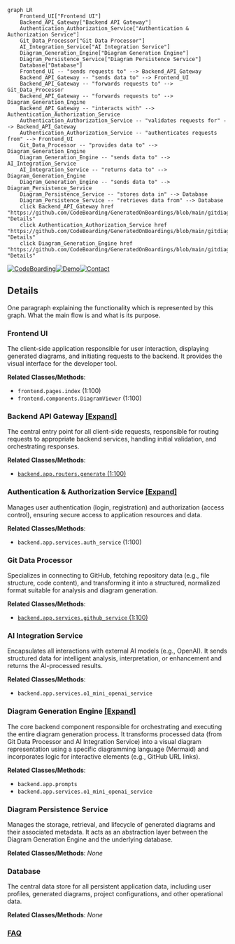 ```mermaid
graph LR
    Frontend_UI["Frontend UI"]
    Backend_API_Gateway["Backend API Gateway"]
    Authentication_Authorization_Service["Authentication & Authorization Service"]
    Git_Data_Processor["Git Data Processor"]
    AI_Integration_Service["AI Integration Service"]
    Diagram_Generation_Engine["Diagram Generation Engine"]
    Diagram_Persistence_Service["Diagram Persistence Service"]
    Database["Database"]
    Frontend_UI -- "sends requests to" --> Backend_API_Gateway
    Backend_API_Gateway -- "sends data to" --> Frontend_UI
    Backend_API_Gateway -- "forwards requests to" --> Git_Data_Processor
    Backend_API_Gateway -- "forwards requests to" --> Diagram_Generation_Engine
    Backend_API_Gateway -- "interacts with" --> Authentication_Authorization_Service
    Authentication_Authorization_Service -- "validates requests for" --> Backend_API_Gateway
    Authentication_Authorization_Service -- "authenticates requests from" --> Frontend_UI
    Git_Data_Processor -- "provides data to" --> Diagram_Generation_Engine
    Diagram_Generation_Engine -- "sends data to" --> AI_Integration_Service
    AI_Integration_Service -- "returns data to" --> Diagram_Generation_Engine
    Diagram_Generation_Engine -- "sends data to" --> Diagram_Persistence_Service
    Diagram_Persistence_Service -- "stores data in" --> Database
    Diagram_Persistence_Service -- "retrieves data from" --> Database
    click Backend_API_Gateway href "https://github.com/CodeBoarding/GeneratedOnBoardings/blob/main/gitdiagram/Backend_API_Gateway.md" "Details"
    click Authentication_Authorization_Service href "https://github.com/CodeBoarding/GeneratedOnBoardings/blob/main/gitdiagram/Authentication_Authorization_Service.md" "Details"
    click Diagram_Generation_Engine href "https://github.com/CodeBoarding/GeneratedOnBoardings/blob/main/gitdiagram/Diagram_Generation_Engine.md" "Details"
```

[![CodeBoarding](https://img.shields.io/badge/Generated%20by-CodeBoarding-9cf?style=flat-square)](https://github.com/CodeBoarding/GeneratedOnBoardings)[![Demo](https://img.shields.io/badge/Try%20our-Demo-blue?style=flat-square)](https://www.codeboarding.org/demo)[![Contact](https://img.shields.io/badge/Contact%20us%20-%20contact@codeboarding.org-lightgrey?style=flat-square)](mailto:contact@codeboarding.org)

## Details

One paragraph explaining the functionality which is represented by this graph. What the main flow is and what is its purpose.

### Frontend UI
The client-side application responsible for user interaction, displaying generated diagrams, and initiating requests to the backend. It provides the visual interface for the developer tool.


**Related Classes/Methods**:

- `frontend.pages.index` (1:100)
- `frontend.components.DiagramViewer` (1:100)


### Backend API Gateway [[Expand]](./Backend_API_Gateway.md)
The central entry point for all client-side requests, responsible for routing requests to appropriate backend services, handling initial validation, and orchestrating responses.


**Related Classes/Methods**:

- <a href="https://github.com/ahmedkhaleel2004/gitdiagram/blob/main/backend/app/routers/generate.py#L1-L100" target="_blank" rel="noopener noreferrer">`backend.app.routers.generate` (1:100)</a>


### Authentication & Authorization Service [[Expand]](./Authentication_Authorization_Service.md)
Manages user authentication (login, registration) and authorization (access control), ensuring secure access to application resources and data.


**Related Classes/Methods**:

- `backend.app.services.auth_service` (1:100)


### Git Data Processor
Specializes in connecting to GitHub, fetching repository data (e.g., file structure, code content), and transforming it into a structured, normalized format suitable for analysis and diagram generation.


**Related Classes/Methods**:

- <a href="https://github.com/ahmedkhaleel2004/gitdiagram/blob/main/backend/app/services/github_service.py#L1-L100" target="_blank" rel="noopener noreferrer">`backend.app.services.github_service` (1:100)</a>


### AI Integration Service
Encapsulates all interactions with external AI models (e.g., OpenAI). It sends structured data for intelligent analysis, interpretation, or enhancement and returns the AI-processed results.


**Related Classes/Methods**:

- `backend.app.services.o1_mini_openai_service`


### Diagram Generation Engine [[Expand]](./Diagram_Generation_Engine.md)
The core backend component responsible for orchestrating and executing the entire diagram generation process. It transforms processed data (from Git Data Processor and AI Integration Service) into a visual diagram representation using a specific diagramming language (Mermaid) and incorporates logic for interactive elements (e.g., GitHub URL links).


**Related Classes/Methods**:

- `backend.app.prompts`
- `backend.app.services.o1_mini_openai_service`


### Diagram Persistence Service
Manages the storage, retrieval, and lifecycle of generated diagrams and their associated metadata. It acts as an abstraction layer between the Diagram Generation Engine and the underlying database.


**Related Classes/Methods**: _None_

### Database
The central data store for all persistent application data, including user profiles, generated diagrams, project configurations, and other operational data.


**Related Classes/Methods**: _None_



### [FAQ](https://github.com/CodeBoarding/GeneratedOnBoardings/tree/main?tab=readme-ov-file#faq)